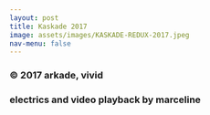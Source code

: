 ```yaml
---
layout: post
title: Kaskade 2017
image: assets/images/KASKADE-REDUX-2017.jpeg
nav-menu: false
---
```


### © 2017 arkade, vivid

### electrics and video playback by marceline